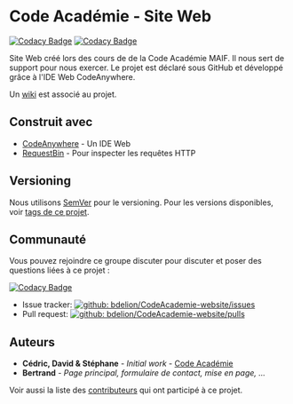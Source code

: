 # Code Académie - Site Web
[![Codacy Badge](https://api.codacy.com/project/badge/Grade/692bd3a561b14a2a9d2fa5e99e560d9b)](https://www.codacy.com/app/bdelion/CodeAcademie-website?utm_source=github.com&amp;utm_medium=referral&amp;utm_content=bdelion/CodeAcademie-website&amp;utm_campaign=Badge_Grade)
[![Codacy Badge](https://api.codacy.com/project/badge/Coverage/692bd3a561b14a2a9d2fa5e99e560d9b)](https://www.codacy.com/app/bdelion/CodeAcademie-website?utm_source=github.com&amp;utm_medium=referral&amp;utm_content=bdelion/CodeAcademie-website&amp;utm_campaign=Badge_Coverage)

Site Web créé lors des cours de de la Code Académie MAIF.
Il nous sert de support pour nous exercer.
Le projet est déclaré sous GitHub et développé grâce à l'IDE Web CodeAnywhere.

Un [wiki](https://github.com/bdelion/CodeAcademie-website/wiki) est associé au projet.

## Construit avec

* [CodeAnywhere](https://codeanywhere.com/) - Un IDE Web
* [RequestBin](https://requestb.in/) - Pour inspecter les requêtes HTTP

## Versioning

Nous utilisons [SemVer](http://semver.org/) pour le versioning. Pour les versions disponibles, voir [tags de ce projet](https://github.com/bdelion/website/tags). 

## Communauté

Vous pouvez rejoindre ce groupe discuter pour discuter et poser des questions liées à ce projet : 

[![Codacy Badge](https://api.codacy.com/project/badge/Grade/1a13d17676084a5cb9989d601e3e3652)](https://app.codacy.com/app/bdelion/CodeAcademie-website?utm_source=github.com&utm_medium=referral&utm_content=bdelion/CodeAcademie-website&utm_campaign=badger)
- Issue tracker: [![github: bdelion/CodeAcademie-website/issues](https://img.shields.io/github/issues/bdelion/CodeAcademie-website.svg)](https://github.com/bdelion/CodeAcademie-website/issues)
- Pull request: [![github: bdelion/CodeAcademie-website/pulls](https://img.shields.io/github/issues-pr/bdelion/CodeAcademie-website.svg)](https://github.com/bdelion/CodeAcademie-website/pulls)

## Auteurs

* **Cédric, David & Stéphane** - *Initial work* - [Code Académie](https://github.com/code-academie/website)
* **Bertrand** - *Page principal, formulaire de contact, mise en page, ...*

Voir aussi la liste des [contributeurs](https://github.com/bdelion/CodeAcademie-website/contributors) qui ont participé à ce projet.
